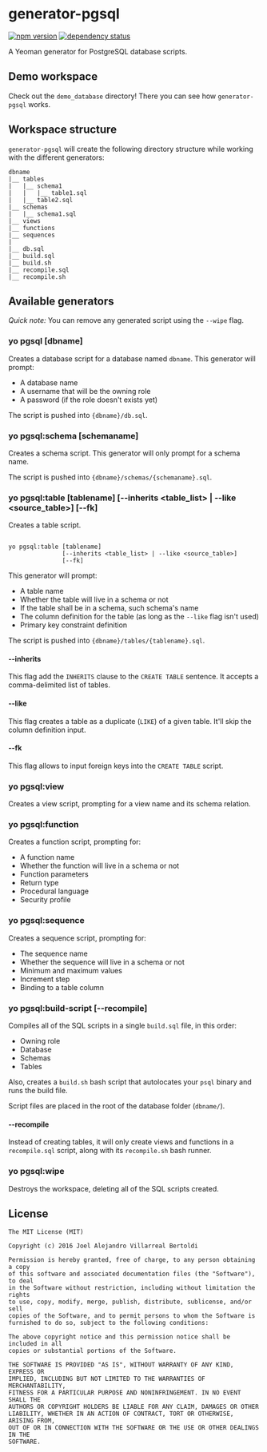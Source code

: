 # generator-pgsql
[![npm version](https://badge.fury.io/js/generator-pgsql.svg)](https://badge.fury.io/js/generator-pgsql)
[![dependency status](https://david-dm.org/joelalejandro/generator-pgsql.svg)](https://david-dm.org/joelalejandro/generator-pgsql)

A Yeoman generator for PostgreSQL database scripts.

## Demo workspace
Check out the `demo_database` directory! There you can see how `generator-pgsql` works.

## Workspace structure
`generator-pgsql` will create the following directory structure while working
with the different generators:

<pre><code>dbname
|__ tables
|   |__ schema1
|   |   |__ table1.sql
|   |__ table2.sql
|__ schemas
|   |__ schema1.sql
|__ views
|__ functions
|__ sequences
|
|__ db.sql
|__ build.sql
|__ build.sh
|__ recompile.sql
|__ recompile.sh</code></pre>

## Available generators

*Quick note:* You can remove any generated script using the `--wipe` flag.

### yo pgsql [dbname]
Creates a database script for a database named `dbname`.
This generator will prompt:

- A database name
- A username that will be the owning role
- A password (if the role doesn't exists yet)

The script is pushed into `{dbname}/db.sql`.

### yo pgsql:schema [schemaname]
Creates a schema script.
This generator will only prompt for a schema name.

The script is pushed into `{dbname}/schemas/{schemaname}.sql`.

### yo pgsql:table [tablename] [--inherits &lt;table_list&gt; | --like &lt;source_table&gt;] [--fk]
Creates a table script.

<pre><code>
yo pgsql:table [tablename]
               [--inherits &lt;table_list&gt; | --like &lt;source_table&gt;]
               [--fk]
</code></pre>

This generator will prompt:

- A table name
- Whether the table will live in a schema or not
- If the table shall be in a schema, such schema's name
- The column definition for the table (as long as the `--like` flag isn't used)
- Primary key constraint definition

The script is pushed into `{dbname}/tables/{tablename}.sql`.

#### --inherits
This flag add the `INHERITS` clause to the `CREATE TABLE` sentence. It accepts a comma-delimited list of tables.

#### --like
This flag creates a table as a duplicate (`LIKE`) of a given table. It'll skip the column definition input.

#### --fk
This flag allows to input foreign keys into the `CREATE TABLE` script.

### yo pgsql:view
Creates a view script, prompting for a view name and its schema relation.

### yo pgsql:function
Creates a function script, prompting for:

- A function name
- Whether the function will live in a schema or not
- Function parameters
- Return type
- Procedural language
- Security profile

### yo pgsql:sequence
Creates a sequence script, prompting for:

- The sequence name
- Whether the sequence will live in a schema or not
- Minimum and maximum values
- Increment step
- Binding to a table column

### yo pgsql:build-script [--recompile]
Compiles all of the SQL scripts in a single `build.sql` file, in this order:

- Owning role
- Database
- Schemas
- Tables

Also, creates a `build.sh` bash script that autolocates your `psql` binary and runs the build file.

Script files are placed in the root of the database folder (`dbname/`).

#### --recompile

Instead of creating tables, it will only create views and functions in a `recompile.sql` script,
along with its `recompile.sh` bash runner.

### yo pgsql:wipe
Destroys the workspace, deleting all of the SQL scripts created.

## License

<pre><code>The MIT License (MIT)

Copyright (c) 2016 Joel Alejandro Villarreal Bertoldi

Permission is hereby granted, free of charge, to any person obtaining a copy
of this software and associated documentation files (the "Software"), to deal
in the Software without restriction, including without limitation the rights
to use, copy, modify, merge, publish, distribute, sublicense, and/or sell
copies of the Software, and to permit persons to whom the Software is
furnished to do so, subject to the following conditions:

The above copyright notice and this permission notice shall be included in all
copies or substantial portions of the Software.

THE SOFTWARE IS PROVIDED "AS IS", WITHOUT WARRANTY OF ANY KIND, EXPRESS OR
IMPLIED, INCLUDING BUT NOT LIMITED TO THE WARRANTIES OF MERCHANTABILITY,
FITNESS FOR A PARTICULAR PURPOSE AND NONINFRINGEMENT. IN NO EVENT SHALL THE
AUTHORS OR COPYRIGHT HOLDERS BE LIABLE FOR ANY CLAIM, DAMAGES OR OTHER
LIABILITY, WHETHER IN AN ACTION OF CONTRACT, TORT OR OTHERWISE, ARISING FROM,
OUT OF OR IN CONNECTION WITH THE SOFTWARE OR THE USE OR OTHER DEALINGS IN THE
SOFTWARE.</code></pre>
